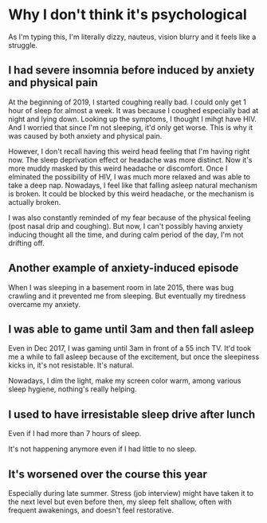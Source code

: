 # Why I don't think it's psychological
As I'm typing this, I'm literally dizzy, nauteus, vision blurry and it feels like a struggle.

## I had severe insomnia before induced by anxiety and physical pain
At the beginning of 2019, I started coughing really bad. I could only get 1 hour of sleep for almost a week. It was because I coughed especially bad at night and lying down. Looking up the symptoms, I thought I mihgt have HIV. And I worried that since I'm not sleeping, it'd only get worse. This is why it was caused by both anxiety and physical pain. 

However, I don't recall having this weird head feeling that I'm having right now. The sleep deprivation effect or headache was more distinct. Now it's more muddy masked by this weird headache or discomfort. Once I elminated the possibility of HIV, I was much more relaxed and was able to take a deep nap. Nowadays, I feel like that falling asleep natural mechanism is broken. It could be blocked by this weird headache, or the mechanism is actually broken.

I was also constantly reminded of my fear because of the physical feeling (post nasal drip and coughing). But now, I can't possibly having anxiety inducing thought all the time, and during calm period of the day, I'm not drifting off.

## Another example of anxiety-induced episode
When I was sleeping in a basement room in late 2015, there was bug crawling and it prevented me from sleeping. But eventually my tiredness overcame my anxiety.

## I was able to game until 3am and then fall asleep
Even in Dec 2017, I was gaming until 3am in front of a 55 inch TV. It'd took me a while to fall asleep because of the excitement, but once the sleepiness kicks in, it's not resistable. It's natural.

Nowadays, I dim the light, make my screen color warm, among various sleep hygiene, nothing's really helping.

## I used to have irresistable sleep drive after lunch
Even if I had more than 7 hours of sleep.

It's not happening anymore even if I had little to no sleep.

## It's worsened over the course this year
Especially during late summer. Stress (job interview) might have taken it to the next level but even before then, my sleep felt shallow, often with frequent awakenings, and doesn't feel restorative. 